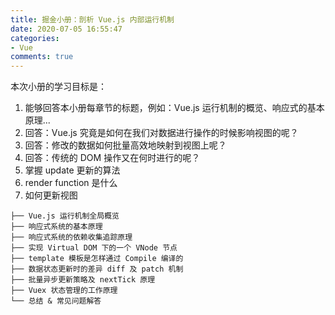 ```yaml
---
title: 掘金小册：剖析 Vue.js 内部运行机制
date: 2020-07-05 16:55:47
categories:
- Vue
comments: true
---
```


本次小册的学习目标是：
1. 能够回答本小册每章节的标题，例如：Vue.js 运行机制的概览、响应式的基本原理...
2. 回答：Vue.js 究竟是如何在我们对数据进行操作的时候影响视图的呢？
3. 回答：修改的数据如何批量高效地映射到视图上呢？
4. 回答：传统的 DOM 操作又在何时进行的呢？
5. 掌握 update 更新的算法
6. render function 是什么
7. 如何更新视图

<!-- more -->

```
├── Vue.js 运行机制全局概览
├── 响应式系统的基本原理
├── 响应式系统的依赖收集追踪原理
├── 实现 Virtual DOM 下的一个 VNode 节点
├── template 模板是怎样通过 Compile 编译的
├── 数据状态更新时的差异 diff 及 patch 机制
├── 批量异步更新策略及 nextTick 原理
├── Vuex 状态管理的工作原理
└── 总结 & 常见问题解答
```

